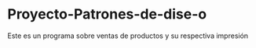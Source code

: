 # Proyecto-Patrones-de-dise-o
Este es un programa sobre ventas de productos y su respectiva impresión
